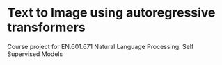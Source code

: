 # Text to Image using autoregressive transformers

Course project for EN.601.671 Natural Language Processing: Self Supervised Models
